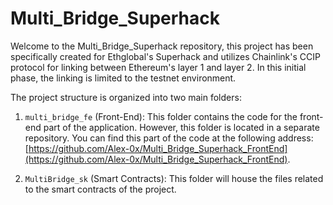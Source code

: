 # Multi_Bridge_Superhack

Welcome to the Multi_Bridge_Superhack repository, this project has been specifically created for Ethglobal's Superhack and utilizes Chainlink's CCIP protocol for linking between Ethereum's layer 1 and layer 2. In this initial phase, the linking is limited to the testnet environment.

The project structure is organized into two main folders:

1. `multi_bridge_fe` (Front-End): This folder contains the code for the front-end part of the application. However, this folder is located in a separate repository. You can find this part of the code at the following address: [https://github.com/Alex-0x/Multi_Bridge_Superhack_FrontEnd](https://github.com/Alex-0x/Multi_Bridge_Superhack_FrontEnd).

2. `MultiBridge_sk` (Smart Contracts): This folder will house the files related to the smart contracts of the project.
